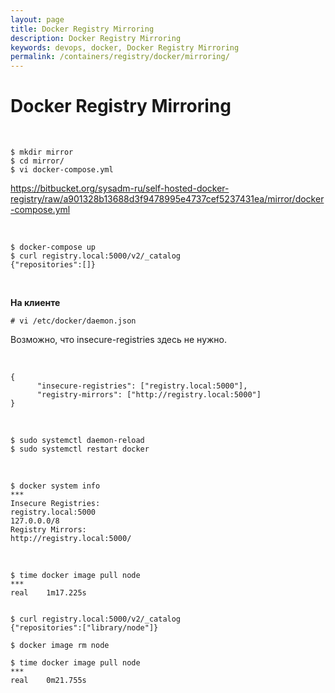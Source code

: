 ```yaml
---
layout: page
title: Docker Registry Mirroring
description: Docker Registry Mirroring
keywords: devops, docker, Docker Registry Mirroring
permalink: /containers/registry/docker/mirroring/
---
```


# Docker Registry Mirroring

<br/>

    $ mkdir mirror
    $ cd mirror/
    $ vi docker-compose.yml

https://bitbucket.org/sysadm-ru/self-hosted-docker-registry/raw/a901328b13688d3f9478995e4737cef5237431ea/mirror/docker-compose.yml

<br/>

    $ docker-compose up
    $ curl registry.local:5000/v2/_catalog
    {"repositories":[]}

<br/>

**На клиенте**

    # vi /etc/docker/daemon.json

Возможно, что insecure-registries здесь не нужно.

<br/>

```
{
      "insecure-registries": ["registry.local:5000"],
      "registry-mirrors": ["http://registry.local:5000"]
}
```

<br/>

    $ sudo systemctl daemon-reload
    $ sudo systemctl restart docker

<br/>

    $ docker system info
    ***
    Insecure Registries:
    registry.local:5000
    127.0.0.0/8
    Registry Mirrors:
    http://registry.local:5000/

<br/>

    $ time docker image pull node
    ***
    real	1m17.225s


    $ curl registry.local:5000/v2/_catalog
    {"repositories":["library/node"]}

    $ docker image rm node

    $ time docker image pull node
    ***
    real	0m21.755s
